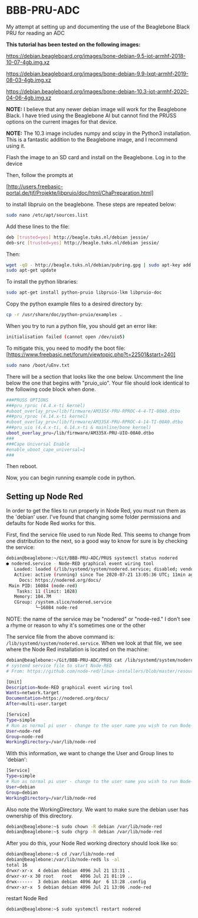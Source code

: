 # BBB-PRU-ADC
My attempt at setting up and documenting the use of the Beaglebone Black PRU for reading an ADC

__This tutorial has been tested on the following images:__

https://debian.beagleboard.org/images/bone-debian-9.5-iot-armhf-2018-10-07-4gb.img.xz

https://debian.beagleboard.org/images/bone-debian-9.9-lxqt-armhf-2019-08-03-4gb.img.xz

https://debian.beagleboard.org/images/bone-debian-10.3-iot-armhf-2020-04-06-4gb.img.xz

__NOTE:__ I believe that any newer debian image will work for the Beaglebone Black. I have tried using the Beaglebone AI but cannot find the PRUSS options on the current images for that device.

__NOTE:__ The 10.3 image includes numpy and scipy in the Python3 installation. This is a fantastic addition to the Beaglebone image, and I recommend using it.

Flash the image to an SD card and install on the Beaglebone. Log in to the device

Then, follow the prompts at

[http://users.freebasic-portal.de/tjf/Projekte/libpruio/doc/html/ChaPreparation.html]

to install libpruio on the beaglebone. These steps are repeated below:

```bash
sudo nano /etc/apt/sources.list
```

Add these lines to the file:

```bash
deb [trusted=yes] http://beagle.tuks.nl/debian jessie/
deb-src [trusted=yes] http://beagle.tuks.nl/debian jessie/
```

Then:

```bash
wget -qO - http://beagle.tuks.nl/debian/pubring.gpg | sudo apt-key add -
sudo apt-get update
```

To install the python libraries:

```bash
sudo apt-get install python-pruio libpruio-lkm libpruio-doc
```

Copy the python example files to a desired directory by:

```bash
cp -r /usr/share/doc/python-pruio/examples .
```

When you try to run a python file, you should get an error like:

```bash
initialisation failed (cannot open /dev/uio5)
```

To mitigate this, you need to modify the boot file:
[https://www.freebasic.net/forum/viewtopic.php?t=22501&start=240]

```bash
sudo nano /boot/uEnv.txt
```

There will be a section that looks like the one below. Uncomment the line below the one that begins with "pruio_uio". Your file should look identical to the following code block when done.

```bash
###PRUSS OPTIONS
###pru_rproc (4.4.x-ti kernel)
#uboot_overlay_pru=/lib/firmware/AM335X-PRU-RPROC-4-4-TI-00A0.dtbo
###pru_rproc (4.14.x-ti kernel)
#uboot_overlay_pru=/lib/firmware/AM335X-PRU-RPROC-4-14-TI-00A0.dtbo
###pru_uio (4.4.x-ti, 4.14.x-ti & mainline/bone kernel)
uboot_overlay_pru=/lib/firmware/AM335X-PRU-UIO-00A0.dtbo
###
###Cape Universal Enable
#enable_uboot_cape_universal=1
###
```

Then reboot.

Now, you can begin running example code in python.

## Setting up Node Red

In order to get the files to run properly in Node Red, you must run them as the 'debian' user. I've found that changing some folder permissions and defaults for Node Red works for this. 

First, find the service file used to run Node Red. This seems to change from one distribution to the next, so a good way to know for sure is by checking the service:

```bash
debian@beaglebone:~/Git/BBB-PRU-ADC/PRU$ systemctl status nodered
● nodered.service - Node-RED graphical event wiring tool
   Loaded: loaded (/lib/systemd/system/nodered.service; disabled; vendor preset: enabled)
   Active: active (running) since Tue 2020-07-21 13:05:36 UTC; 11min ago
     Docs: https://nodered.org/docs/
 Main PID: 16084 (node-red)
    Tasks: 11 (limit: 1028)
   Memory: 104.7M
   CGroup: /system.slice/nodered.service
           └─16084 node-red
```

NOTE: the name of the service may be "nodered" or "node-red." I don't see a rhyme or reason to why it's sometimes one or the other

The service file from the above command is: ```/lib/systemd/system/nodered.service```. When we look at that file, we see where the Node Red installation is located on the machine:

```bash
debian@beaglebone:~/Git/BBB-PRU-ADC/PRU$ cat /lib/systemd/system/nodered.service
# systemd service file to start Node-RED
# From: https://github.com/node-red/linux-installers/blob/master/resources/nodered.service

[Unit]
Description=Node-RED graphical event wiring tool
Wants=network.target
Documentation=https://nodered.org/docs/
After=multi-user.target

[Service]
Type=simple
# Run as normal pi user - change to the user name you wish to run Node-RED as
User=node-red
Group=node-red
WorkingDirectory=/var/lib/node-red
```

With this information, we want to change the User and Group lines to 'debian':

```bash
[Service]
Type=simple
# Run as normal pi user - change to the user name you wish to run Node-RED as
User=debian
Group=debian
WorkingDirectory=/var/lib/node-red
```
Also note the WorkingDirectory. We want to make sure the debian user has ownership of this directory.

```bash
debian@beaglebone:~$ sudo chown -R debian /var/lib/node-red
debian@beaglebone:~$ sudo chgrp -R debian /var/lib/node-red
```

After you do this, your Node Red working directory should look like so:

```bash
debian@beaglebone:~$ cd /var/lib/node-red
debian@beaglebone:/var/lib/node-red$ ls -al
total 16
drwxr-xr-x  4 debian debian 4096 Jul 21 13:31 .
drwxr-xr-x 30 root   root   4096 Jul 21 01:19 ..
drwx------  3 debian debian 4096 Apr  6 13:28 .config
drwxr-xr-x  5 debian debian 4096 Jul 21 13:06 .node-red
```
restart Node Red

```bash
debian@beaglebone:~$ sudo systemctl restart nodered
```
